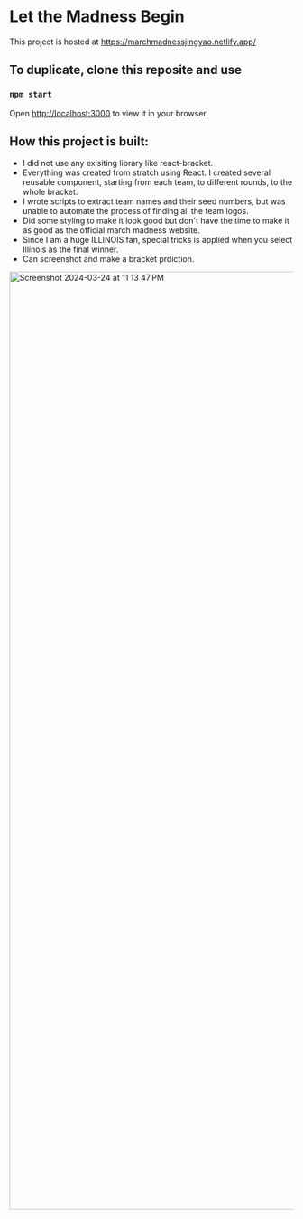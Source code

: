 # Let the Madness Begin

This project is hosted at https://marchmadnessjingyao.netlify.app/

## To duplicate, clone this reposite and use

### `npm start`

Open [http://localhost:3000](http://localhost:3000) to view it in your browser.


## How this project is built:

- I did not use any exisiting library like react-bracket.
- Everything was created from stratch using React. I created several reusable component, starting from each team, to different rounds, to the whole bracket.
- I wrote scripts to extract team names and their seed numbers, but was unable to automate the process of finding all the team logos.
- Did some styling to make it look good but don't have the time to make it as good as the official march madness website.
- Since I am a huge ILLINOIS fan, special tricks is applied when you select Illinois as the final winner.
- Can screenshot and make a bracket prdiction.

<img width="1662" alt="Screenshot 2024-03-24 at 11 13 47 PM" src="https://github.com/JingyaoGu1/march_madness/assets/43628019/841df5a8-8536-49d4-aa5e-ac659ab0fdec">
